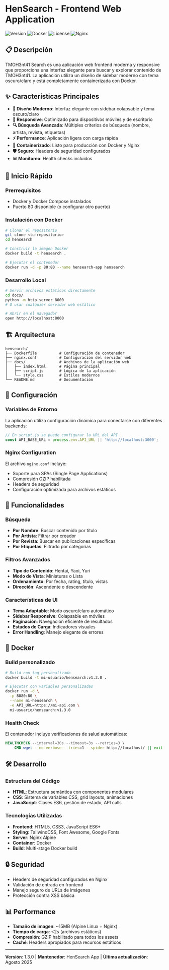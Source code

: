 # HenSearch - Frontend Web Application

![Version](https://img.shields.io/badge/version-1.3.0-blue.svg)
![Docker](https://img.shields.io/badge/docker-ready-green.svg)
![License](https://img.shields.io/badge/license-MIT-green.svg)
![Nginx](https://img.shields.io/badge/nginx-alpine-blue.svg)

## 📋 Descripción

TMOH3nt41 Search es una aplicación web frontend moderna y responsive que proporciona una interfaz elegante para buscar y explorar contenido de TMOH3nt41. La aplicación utiliza un diseño de sidebar moderno con tema oscuro/claro y está completamente containerizada con Docker.

## ✨ Características Principales

- **🎨 Diseño Moderno**: Interfaz elegante con sidebar colapsable y tema oscuro/claro
- **📱 Responsive**: Optimizado para dispositivos móviles y de escritorio
- **🔍 Búsqueda Avanzada**: Múltiples criterios de búsqueda (nombre, artista, revista, etiquetas)
- **⚡ Performance**: Aplicación ligera con carga rápida
- **🐳 Containerizado**: Listo para producción con Docker y Nginx
- **🛡️ Seguro**: Headers de seguridad configurados
- **📊 Monitoreo**: Health checks incluidos

## 🚀 Inicio Rápido

### Prerrequisitos

- Docker y Docker Compose instalados
- Puerto 80 disponible (o configurar otro puerto)

### Instalación con Docker

```bash
# Clonar el repositorio
git clone <tu-repositorio>
cd hensearch

# Construir la imagen Docker
docker build -t hensearch .

# Ejecutar el contenedor
docker run -d -p 80:80 --name hensearch-app hensearch
```

### Desarrollo Local

```bash
# Servir archivos estáticos directamente
cd docs/
python -m http.server 8000
# O usar cualquier servidor web estático

# Abrir en el navegador
open http://localhost:8000
```

## 🏗️ Arquitectura

```
hensearch/
├── Dockerfile          # Configuración de contenedor
├── nginx.conf          # Configuración del servidor web
├── docs/               # Archivos de la aplicación web
│   ├── index.html      # Página principal
│   ├── script.js       # Lógica de la aplicación
│   └── style.css       # Estilos modernos
└── README.md           # Documentación
```

## 🔧 Configuración

### Variables de Entorno

La aplicación utiliza configuración dinámica para conectarse con diferentes backends:

```javascript
// En script.js se puede configurar la URL del API
const API_BASE_URL = process.env.API_URL || 'http://localhost:3000';
```

### Nginx Configuration

El archivo `nginx.conf` incluye:
- Soporte para SPAs (Single Page Applications)
- Compresión GZIP habilitada
- Headers de seguridad
- Configuración optimizada para archivos estáticos

## 🎯 Funcionalidades

### Búsqueda
- **Por Nombre**: Buscar contenido por título
- **Por Artista**: Filtrar por creador
- **Por Revista**: Buscar en publicaciones específicas
- **Por Etiquetas**: Filtrado por categorías

### Filtros Avanzados
- **Tipo de Contenido**: Hentai, Yaoi, Yuri
- **Modo de Vista**: Miniaturas o Lista
- **Ordenamiento**: Por fecha, rating, título, vistas
- **Dirección**: Ascendente o descendente

### Características de UI
- **Tema Adaptable**: Modo oscuro/claro automático
- **Sidebar Responsive**: Colapsable en móviles
- **Paginación**: Navegación eficiente de resultados
- **Estados de Carga**: Indicadores visuales
- **Error Handling**: Manejo elegante de errores

## 🐳 Docker

### Build personalizado

```bash
# Build con tag personalizado
docker build -t mi-usuario/hensearch:v1.3.0 .

# Ejecutar con variables personalizadas
docker run -d \
  -p 8080:80 \
  --name mi-hensearch \
  -e API_URL=https://mi-api.com \
  mi-usuario/hensearch:v1.3.0
```

### Health Check

El contenedor incluye verificaciones de salud automáticas:
```dockerfile
HEALTHCHECK --interval=30s --timeout=3s --retries=3 \
    CMD wget --no-verbose --tries=1 --spider http://localhost/ || exit 1
```

## 🛠️ Desarrollo

### Estructura del Código

- **HTML**: Estructura semántica con componentes modulares
- **CSS**: Sistema de variables CSS, grid layouts, animaciones
- **JavaScript**: Clases ES6, gestión de estado, API calls

### Tecnologías Utilizadas

- **Frontend**: HTML5, CSS3, JavaScript ES6+
- **Styling**: TailwindCSS, Font Awesome, Google Fonts
- **Server**: Nginx Alpine
- **Container**: Docker
- **Build**: Multi-stage Docker build

## 🔒 Seguridad

- Headers de seguridad configurados en Nginx
- Validación de entrada en frontend
- Manejo seguro de URLs de imágenes
- Protección contra XSS básica

## 📊 Performance

- **Tamaño de imagen**: ~15MB (Alpine Linux + Nginx)
- **Tiempo de carga**: <2s (archivos estáticos)
- **Compresión**: GZIP habilitado para todos los assets
- **Caché**: Headers apropiados para recursos estáticos

---

**Versión**: 1.3.0 | **Mantenedor**: HenSearch App | **Última actualización**: Agosto 2025